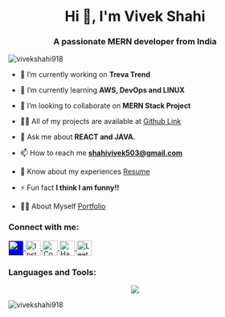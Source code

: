 <h1 align="center">Hi 👋, I'm Vivek Shahi</h1>
<h3 align="center">A passionate MERN developer from India</h3>

<p align="left"> <img src="https://komarev.com/ghpvc/?username=vivekshahi918&label=Profile%20views&color=0e75b6&style=flat" alt="vivekshahi918" /> </p>

- 🔭 I’m currently working on **Treva Trend**

- 🌱 I’m currently learning **AWS, DevOps and LINUX**

- 👯 I’m looking to collaborate on **MERN Stack Project**

- 👨‍💻 All of my projects are available at [Github Link](https://github.com/vivekshahi918)

- 💬 Ask me about **REACT and JAVA.**

- 📫 How to reach me **shahivivek503@gmail.com**

- 📄 Know about my experiences [Resume](https://drive.google.com/file/d/1pVpnhWZTdEFbkJlikrQOLnaDTXf5BTE7/view?usp=sharing)

- ⚡ Fun fact **I think I am funny!!**
  
- 👨‍💻 About Myself [Portfolio](https://vivekshahi918.github.io/Portfolio/)

<h3 align="left">Connect with me:</h3>
<p align="left">
  <a href="https://linkedin.com/in/vivek-shahi-1803v918" target="blank">
    <img align="center" src="https://cdn.jsdelivr.net/npm/simple-icons@3.1.0/icons/linkedin.svg" alt="LinkedIn" height="30" width="30" style="background-color:blue" />
  </a>
  <a href="https://instagram.com/vivek_._shahi" target="blank">
    <img align="center" src="https://cdn.jsdelivr.net/npm/simple-icons@3.1.0/icons/instagram.svg" alt="Instagram" height="30" width="30" style="filter:  none;" />
  </a>
  <a href="https://www.codechef.com/users/shahivivek503" target="blank">
    <img align="center" src="https://cdn.jsdelivr.net/npm/simple-icons@3.1.0/icons/codechef.svg" alt="CodeChef" height="30" width="30" style="filter:  none;" />
  </a>
  <a href="https://www.hackerrank.com/shahivivek503" target="blank">
    <img align="center" src="https://cdn.jsdelivr.net/npm/simple-icons@3.1.0/icons/hackerrank.svg" alt="HackerRank" height="30" width="30" style="filter:  none;" />
  </a>
  <a href="https://www.leetcode.com/vivekshahi1803" target="blank">
    <img align="center" src="https://cdn.jsdelivr.net/npm/simple-icons@3.1.0/icons/leetcode.svg" alt="LeetCode" height="30" width="30" style="filter:  none;" />
  </a>
</p>



<h3 align="left">Languages and Tools:</h3>
<p align="center">
<a href="https://skillicons.dev">
    <img src="https://skillicons.dev/icons?i=c,cpp,python,java,html,css,js,react,nodejs,expressjs,nextjs,tailwindcss,php,mysql,mongodb,aws,gcp,azure,kubernetes,docker,firebase,git,postman,linux,matlab,figma,vscode,laravel&perline=7" />
</a>
</p>


<p><img align="center" src="https://github-readme-streak-stats.herokuapp.com/?user=vivekshahi918&" alt="vivekshahi918" /></p>
